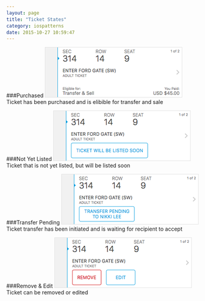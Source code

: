 ```yaml
---
layout: page
title: "Ticket States"
category: iospatterns
date: 2015-10-27 10:59:47
---
```


###Purchased
<img src="../images/ticket.png">
<br />
Ticket has been purchased and is elibible for transfer and sale

###Not Yet Listed
<img src="../images/ticket_listed_soon.png">
<br />
Ticket that is not yet listed, but will be listed soon

###Transfer Pending
<img src="../images/ticket_transfer_pending.png">
<br />
Ticket transfer has been initiated and is waiting for recipient to accept

###Remove & Edit
<img src="../images/ticket_remove_edit.png">
<br />
Ticket can be removed or edited
